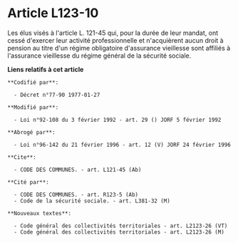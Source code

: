 # Article L123-10

Les élus visés à l'article L. 121-45 qui, pour la durée de leur mandat, ont cessé d'exercer leur activité professionnelle et
n'acquièrent aucun droit à pension au titre d'un régime obligatoire d'assurance vieillesse sont affiliés à l'assurance
vieillesse du régime général de la sécurité sociale.

**Liens relatifs à cet article**

	**Codifié par**:

	  - Décret n°77-90 1977-01-27

	**Modifié par**:

	  - Loi n°92-108 du 3 février 1992 - art. 29 () JORF 5 février 1992

	**Abrogé par**:

	  - Loi n°96-142 du 21 février 1996 - art. 12 (V) JORF 24 février 1996

	**Cite**:

	  - CODE DES COMMUNES. - art. L121-45 (Ab)

	**Cité par**:

	  - CODE DES COMMUNES. - art. R123-5 (Ab)
	  - Code de la sécurité sociale. - art. L381-32 (M)

	**Nouveaux textes**:

	  - Code général des collectivités territoriales - art. L2123-26 (VT)
	  - Code général des collectivités territoriales - art. L2123-26 (M)
